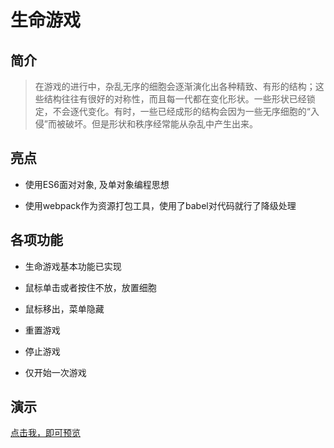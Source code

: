 # 生命游戏

## 简介

> 在游戏的进行中，杂乱无序的细胞会逐渐演化出各种精致、有形的结构；这些结构往往有很好的对称性，而且每一代都在变化形状。一些形状已经锁定，不会逐代变化。有时，一些已经成形的结构会因为一些无序细胞的“入侵”而被破坏。但是形状和秩序经常能从杂乱中产生出来。

## 亮点

- 使用ES6面对对象, 及单对象编程思想

- 使用webpack作为资源打包工具，使用了babel对代码就行了降级处理

## 各项功能

- 生命游戏基本功能已实现

- 鼠标单击或者按住不放，放置细胞

- 鼠标移出，菜单隐藏

- 重置游戏

- 停止游戏

- 仅开始一次游戏

## 演示

[点击我，即可预览](http://zaima.cool:5500)